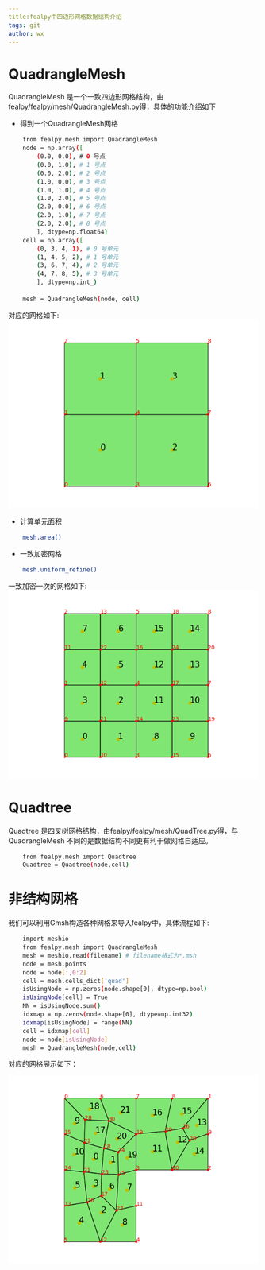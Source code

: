 ```yaml
---
title:fealpy中四边形网格数据结构介绍
tags: git
author: wx
---
```


# QuadrangleMesh
QuadrangleMesh 是一个一致四边形网格结构，由fealpy/fealpy/mesh/QuadrangleMesh.py得，具体的功能介绍如下

- 得到一个QuadrangleMesh网格
```bash
    from fealpy.mesh import QuadrangleMesh
    node = np.array([
        (0.0, 0.0), # 0 号点
        (0.0, 1.0), # 1 号点
        (0.0, 2.0), # 2 号点
        (1.0, 0.0), # 3 号点
        (1.0, 1.0), # 4 号点
        (1.0, 2.0), # 5 号点
        (2.0, 0.0), # 6 号点
        (2.0, 1.0), # 7 号点
        (2.0, 2.0), # 8 号点
        ], dtype=np.float64)
    cell = np.array([
        (0, 3, 4, 1), # 0 号单元
        (1, 4, 5, 2), # 1 号单元
        (3, 6, 7, 4), # 2 号单元
        (4, 7, 8, 5), # 3 号单元
        ], dtype=np.int_)

    mesh = QuadrangleMesh(node, cell)
```
对应的网格如下:
 <img src="../assets/images/mesh/quad-mesh/quadranglemesh.png" alt="QuadrangleMesh" style=    "zoom:100%;" />

- 计算单元面积

```bash
    mesh.area()
```
- 一致加密网格

```bash
    mesh.uniform_refine()
```
一致加密一次的网格如下:
 <img src="../assets/images/mesh/quad-mesh/quadranglemesh-refine.png" alt="QuadrangleMesh-refine" style=    "zoom:100%;" />

# Quadtree 
Quadtree 是四叉树网格结构，由fealpy/fealpy/mesh/QuadTree.py得，与QuadrangleMesh
不同的是数据结构不同更有利于做网格自适应。
```bash
    from fealpy.mesh import Quadtree
    Quadtree = Quadtree(node,cell)

```
# 非结构网格
我们可以利用Gmsh构造各种网格来导入fealpy中，具体流程如下:

```bash
    import meshio
    from fealpy.mesh import QuadrangleMesh
    mesh = meshio.read(filename) # filename格式为*.msh
    node = mesh.points
    node = node[:,0:2]
    cell = mesh.cells_dict['quad'] 
    isUsingNode = np.zeros(node.shape[0], dtype=np.bool)
    isUsingNode[cell] = True
    NN = isUsingNode.sum()
    idxmap = np.zeros(node.shape[0], dtype=np.int32)
    idxmap[isUsingNode] = range(NN)
    cell = idxmap[cell]
    node = node[isUsingNode]
    mesh = QuadrangleMesh(node,cell)
```

对应的网格展示如下：

<img src="../assets/images/mesh/quad-mesh/gmsh.png" alt="QuadrangleMesh" style=    "zoom:100%;" />
